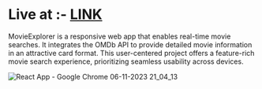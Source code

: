 # Live at :- [LINK](https://vikasbisariya-dev.github.io/MovieExplorer/)
MovieExplorer is a responsive web app that enables real-time movie searches. It integrates the OMDb API to provide detailed movie information in an attractive card format. This user-centered project offers a feature-rich movie search experience, prioritizing seamless usability across devices.

![React App - Google Chrome 06-11-2023 21_04_13](https://github.com/Vikasbisariya-dev/MovieExplorer/assets/101662974/202fc6f2-39b8-4ce6-8897-0d8616652422)
